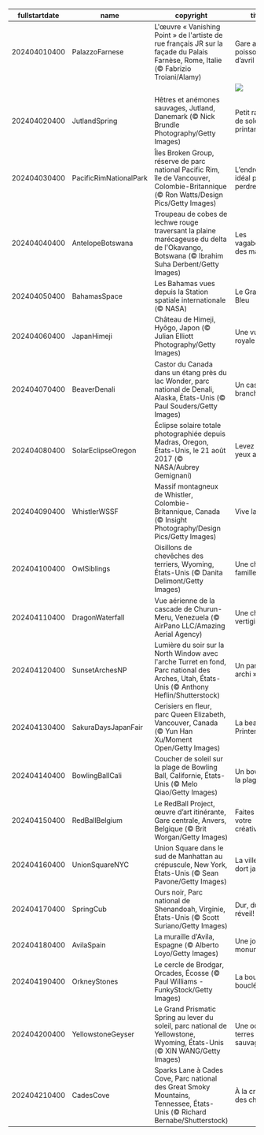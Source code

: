 |fullstartdate|name|copyright|title|image|
|--|--|--|--|--|
202404010400|PalazzoFarnese|L'œuvre « Vanishing Point » de l'artiste de rue français JR sur la façade du Palais Farnèse, Rome, Italie (© Fabrizio Troiani/Alamy)|Gare au poisson d’avril !|![](/fr-CA/2024/04/202404010400PalazzoFarnese.jpg)|
||||![](/fr-CA/2024/04/.jpg)|
202404020400|JutlandSpring|Hêtres et anémones sauvages, Jutland, Danemark (© Nick Brundle Photography/Getty Images)|Petit rayon de soleil printanier|![](/fr-CA/2024/04/202404020400JutlandSpring.jpg)|
202404030400|PacificRimNationalPark|Îles Broken Group, réserve de parc national Pacific Rim, île de Vancouver, Colombie-Britannique (© Ron Watts/Design Pics/Getty Images)|L’endroit idéal pour se perdre|![](/fr-CA/2024/04/202404030400PacificRimNationalPark.jpg)|
202404040400|AntelopeBotswana|Troupeau de cobes de lechwe rouge traversant la plaine marécageuse du delta de l'Okavango, Botswana (© Ibrahim Suha Derbent/Getty Images)|Les vagabonds des marais|![](/fr-CA/2024/04/202404040400AntelopeBotswana.jpg)|
202404050400|BahamasSpace|Les Bahamas vues depuis la Station spatiale internationale (© NASA)|Le Grand Bleu|![](/fr-CA/2024/04/202404050400BahamasSpace.jpg)|
202404060400|JapanHimeji|Château de Himeji, Hyōgo, Japon (© Julian Elliott Photography/Getty Images)|Une vue royale|![](/fr-CA/2024/04/202404060400JapanHimeji.jpg)|
202404070400|BeaverDenali|Castor du Canada dans un étang près du lac Wonder, parc national de Denali, Alaska, États-Unis (© Paul Souders/Getty Images)|Un castor branché!|![](/fr-CA/2024/04/202404070400BeaverDenali.jpg)|
202404080400|SolarEclipseOregon|Éclipse solaire totale photographiée depuis Madras, Oregon, États-Unis, le 21 août 2017 (© NASA/Aubrey Gemignani)|Levez les yeux au ciel!|![](/fr-CA/2024/04/202404080400SolarEclipseOregon.jpg)|
202404090400|WhistlerWSSF|Massif montagneux de Whistler, Colombie-Britannique, Canada (© Insight Photography/Design Pics/Getty Images)|Vive la glisse!|![](/fr-CA/2024/04/202404090400WhistlerWSSF.jpg)|
202404100400|OwlSiblings|Oisillons de chevêches des terriers, Wyoming, États-Unis (© Danita Delimont/Getty Images)|Une chouette famille!|![](/fr-CA/2024/04/202404100400OwlSiblings.jpg)|
202404110400|DragonWaterfall|Vue aérienne de la cascade de Churun-Meru, Venezuela (© AirPano LLC/Amazing Aerial Agency)|Une chute vertigineuse|![](/fr-CA/2024/04/202404110400DragonWaterfall.jpg)|
202404120400|SunsetArchesNP|Lumière du soir sur la North Window avec l'arche Turret en fond, Parc national des Arches, Utah, États-Unis (© Anthony Heflin/Shutterstock)|Un parc « archi » bien!|![](/fr-CA/2024/04/202404120400SunsetArchesNP.jpg)|
202404130400|SakuraDaysJapanFair|Cerisiers en fleur, parc Queen Elizabeth, Vancouver, Canada (© Yun Han Xu/Moment Open/Getty Images)|La beauté du Printemps|![](/fr-CA/2024/04/202404130400SakuraDaysJapanFair.jpg)|
202404140400|BowlingBallCali|Coucher de soleil sur la plage de Bowling Ball, Californie, États-Unis (© Melo Qiao/Getty Images)|Un bowling à la plage?|![](/fr-CA/2024/04/202404140400BowlingBallCali.jpg)|
202404150400|RedBallBelgium|Le RedBall Project, œuvre d’art itinérante, Gare centrale, Anvers, Belgique (© Brit Worgan/Getty Images)|Faites bondir votre créativité!|![](/fr-CA/2024/04/202404150400RedBallBelgium.jpg)|
202404160400|UnionSquareNYC|Union Square dans le sud de Manhattan au crépuscule, New York, États-Unis (© Sean Pavone/Getty Images)|La ville qui ne dort jamais|![](/fr-CA/2024/04/202404160400UnionSquareNYC.jpg)|
202404170400|SpringCub|Ours noir, Parc national de Shenandoah, Virginie, États-Unis (© Scott Suriano/Getty Images)|Dur, dur, le réveil!|![](/fr-CA/2024/04/202404170400SpringCub.jpg)|
202404180400|AvilaSpain|La muraille d'Avila, Espagne (© Alberto Loyo/Getty Images)|Une journée monumentale|![](/fr-CA/2024/04/202404180400AvilaSpain.jpg)|
202404190400|OrkneyStones|Le cercle de Brodgar, Orcades, Écosse (© Paul Williams - FunkyStock/Getty Images)|La boucle est bouclée!|![](/fr-CA/2024/04/202404190400OrkneyStones.jpg)|
202404200400|YellowstoneGeyser|Le Grand Prismatic Spring au lever du soleil, parc national de Yellowstone, Wyoming, États-Unis (© XIN WANG/Getty Images)|Une ode aux terres sauvages|![](/fr-CA/2024/04/202404200400YellowstoneGeyser.jpg)|
202404210400|CadesCove|Sparks Lane à Cades Cove, Parc national des Great Smoky Mountains, Tennessee, États-Unis (© Richard Bernabe/Shutterstock)|À la croisée des chemins|![](/fr-CA/2024/04/202404210400CadesCove.jpg)|

